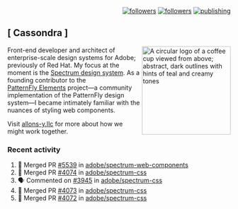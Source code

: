 <p align="right"><a rel="me" href="https://front-end.social/@castastrophe">
    <img alt="followers" title="Follow me on Mastodon" src="https://img.shields.io/mastodon/follow/109297102751309835?domain=https%3A%2F%2Ffront-end.social&label=Follow&logo=mastodon&logoColor=white&style=for-the-badge&labelColor=008080&color=006969"/></a>
  <a href="https://codepen.io/castastrophe/">
    <img alt="followers" title="Follow me on CodePen" src="https://img.shields.io/badge/23-1?color=640464&labelColor=7c007c&style=for-the-badge&logo=codepen&label=Follow"/></a>
<a href="https://castastrophe.medium.com/">
    <img alt="publishing" title="View articles on Medium" src="https://img.shields.io/badge/107-1?color=666&labelColor=444&label=subscribe&logo=medium&logoColor=white&style=for-the-badge"/></a>
</p>

## [&nbsp;Cassondra&nbsp;]

<img align="right" src="https://github-production-user-asset-6210df.s3.amazonaws.com/1840295/253016758-ba468774-1cd3-42c2-8f43-947b5eeb5edf.png" height="200" alt="A circular logo of a coffee cup viewed from above; abstract, dark outlines with hints of teal and creamy tones">

Front-end developer and architect of enterprise-scale design systems for Adobe; previously of Red Hat. My focus at the moment is the [Spectrum design system](https://github.com/adobe/spectrum-css). As a founding contributor to the [PatternFly&nbsp;Elements](https://github.com/patternfly/patternfly-elements) project&mdash;a community implementation of the PatternFly design system&mdash;I became intimately familiar with the nuances of styling web components.

Visit [allons-y.llc](http://allons-y.llc/) for more about how we might work together.

### Recent activity

<!--START_SECTION:activity-->
1. 🎉 Merged PR [#5539](https://github.com/adobe/spectrum-web-components/pull/5539) in [adobe/spectrum-web-components](https://github.com/adobe/spectrum-web-components)
2. 🎉 Merged PR [#4074](https://github.com/adobe/spectrum-css/pull/4074) in [adobe/spectrum-css](https://github.com/adobe/spectrum-css)
3. 🗣 Commented on [#3945](https://github.com/adobe/spectrum-css/pull/3945#issuecomment-3120994075) in [adobe/spectrum-css](https://github.com/adobe/spectrum-css)
4. 🎉 Merged PR [#4073](https://github.com/adobe/spectrum-css/pull/4073) in [adobe/spectrum-css](https://github.com/adobe/spectrum-css)
5. 🎉 Merged PR [#4072](https://github.com/adobe/spectrum-css/pull/4072) in [adobe/spectrum-css](https://github.com/adobe/spectrum-css)
<!--END_SECTION:activity-->
